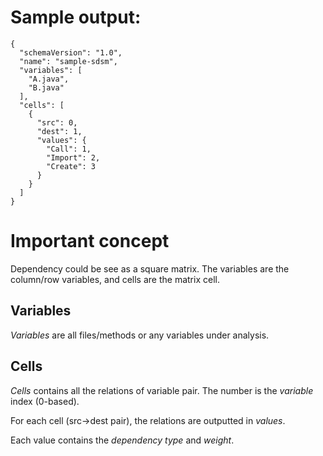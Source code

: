 # Sample output:

    {
      "schemaVersion": "1.0",
      "name": "sample-sdsm",
      "variables": [
        "A.java",
        "B.java"
      ],
      "cells": [
        {
          "src": 0,
          "dest": 1,
          "values": {
            "Call": 1,
            "Import": 2,
            "Create": 3
          }
        }
      ]
    }
      
# Important concept

Dependency could be see as a square matrix. The variables are the column/row variables, and
cells are the matrix cell. 
 
## Variables
*Variables* are all files/methods or any variables under analysis.

## Cells
*Cells* contains all the relations of variable pair. The number is the *variable* index (0-based).

For each cell (src->dest pair), the relations are outputted in *values*.

Each value contains the *dependency type* and *weight*. 



 